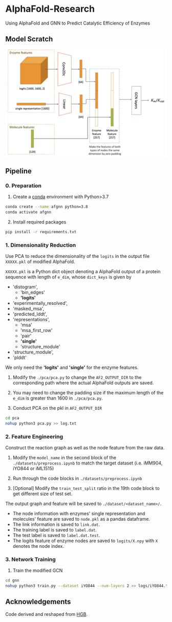 # AlphaFold-Research

Using AlphaFold and GNN to Predict Catalytic Efficiency of Enzymes

## Model Scratch

![model](img/scratch.png)

## Pipeline

### 0. Preparation

1. Create a [conda](https://docs.conda.io/en/latest/) environment with Python>3.7

```bash
conda create --name afgnn python=3.8
conda activate afgnn
```

2. Install required packages

```bash
pip install -r requirements.txt
```

### 1. Dimensionality Reduction

Use PCA to reduce the dimensionality of the `logits` in the output file `XXXXX.pkl` of modified AlphaFold.

`XXXXX.pkl` is a Python dict object denoting a AlphaFold output of a protein sequence with length of `e_dim`, whose `dict_keys` is given by

- 'distogram', 
  - 'bin_edges'
  - **'logits'**
- 'experimentally_resolved', 
- 'masked_msa', 
- 'predicted_lddt', 
- 'representations', 
  - 'msa'
  - 'msa_first_row'
  - 'pair'
  - **'single'**
  - 'structure_module'
- 'structure_module', 
- 'plddt'

We only need the **'logits'** and **'single'** for the enzyme features.

1. Modify the `./pca/pca.py` to change the `AF2_OUTPUT_DIR` to the corresponding path where the actual AlphaFold outputs are saved.

2. You may need to change the padding size if the maximum length of the `e_dim` is greater than 1600 in `./pca/pca.py`.

3. Conduct PCA on the pkl in `AF2_OUTPUT_DIR`

```bash
cd pca
nohup python3 pca.py >> log.txt
```

### 2. Feature Engineering

Construct the reaction graph as well as the node feature from the raw data.

1. Modify the `model_name` in the second block of the `./datasets/preprocess.ipynb` to match the target dataset (i.e. iMM904, iYO844 or iML1515)
   
2. Run through the code blocks in `./datasets/preprocess.ipynb`

3. [Optional] Modify the `train_test_split` ratio in the 19th code block to get different size of test set.

The output graph and feature will be saved to `./dataset/<dataset_name>/`.

- The node information with enzymes' single representation and molecules' feature are saved to `node.pkl` as a pandas dataframe.
- The link information is saved to `link.dat`.
- The training label is saved to `label.dat`.
- The test label is saved to `label.dat.test`.
- The logits feature of enzyme nodes are saved to `logits/X.npy` with `X` denotes the node index.

### 3. Network Training

1. Train the modified GCN

```bash
cd gnn
nohup python3 train.py --dataset iYO844 --num-layers 2 >> logs/iYO844.txt
```

## Acknowledgements

Code derived and reshaped from [HGB](https://github.com/THUDM/HGB).

